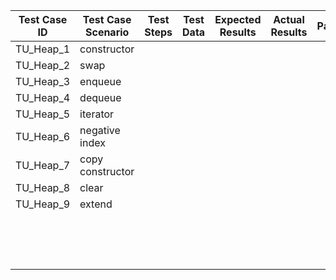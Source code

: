 | Test Case ID | Test Case Scenario | Test Steps | Test Data | Expected Results | Actual Results | Pass/Fail |
| ------------ | ------------------ | ---------- | --------- | ---------------- | -------------- | --------- |
| TU_Heap_1    | constructor        |            |           |                  |                |           |
| TU_Heap_2    | swap               |            |           |                  |                |           |
| TU_Heap_3    | enqueue            |            |           |                  |                |           |
| TU_Heap_4    | dequeue            |            |           |                  |                |           |
| TU_Heap_5    | iterator           |            |           |                  |                |           |
| TU_Heap_6    | negative index     |            |           |                  |                |           |
| TU_Heap_7    | copy constructor   |            |           |                  |                |           |
| TU_Heap_8    | clear              |            |           |                  |                |           |
| TU_Heap_9    | extend             |            |           |                  |                |           |
|              |                    |            |           |                  |                |           |
|              |                    |            |           |                  |                |           |
|              |                    |            |           |                  |                |           |
|              |                    |            |           |                  |                |           |
|              |                    |            |           |                  |                |           |
|              |                    |            |           |                  |                |           |
|              |                    |            |           |                  |                |           |
|              |                    |            |           |                  |                |           |
|              |                    |            |           |                  |                |           |
|              |                    |            |           |                  |                |           |
|              |                    |            |           |                  |                |           |
|              |                    |            |           |                  |                |           |
|              |                    |            |           |                  |                |           |
|              |                    |            |           |                  |                |           |
|              |                    |            |           |                  |                |           |

